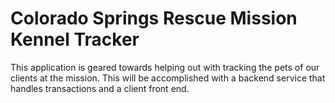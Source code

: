 # Colorado Springs Rescue Mission Kennel Tracker

This application is geared towards helping out with tracking the pets of our clients at the mission.
This will be accomplished with a backend service that handles transactions and a client front end.



